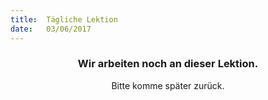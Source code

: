 ```yaml
---
title:  Tägliche Lektion
date:   03/06/2017
---
```


### <center>Wir arbeiten noch an dieser Lektion.</center>
<center>Bitte komme später zurück.</center>